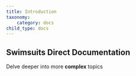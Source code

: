 ```yaml
---
title: Introduction
taxonomy:
    category: docs
child_type: docs
---
```


## Swimsuits Direct Documentation

Delve deeper into more **complex** topics
